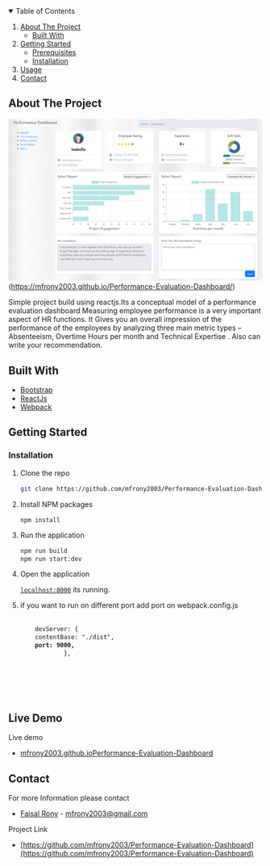 <!-- TABLE OF CONTENTS -->
<details open="open">
  <summary>Table of Contents</summary>
  <ol>
    <li>
      <a href="#about-the-project">About The Project</a>
      <ul>
        <li><a href="#built-with">Built With</a></li>
      </ul>
    </li>
    <li>
      <a href="#getting-started">Getting Started</a>
      <ul>
        <li><a href="#prerequisites">Prerequisites</a></li>
        <li><a href="#installation">Installation</a></li>
      </ul>
    </li>
    <li><a href="#usage">Usage</a></li>
    <li><a href="#contact">Contact</a></li>
  </ol>
</details>

<!-- ABOUT THE PROJECT -->

## About The Project

![Performance-Evaluation-Dashboard](https://github.com/mfrony2003/Performance-Evaluation-Dashboard/blob/main/EvaluationDashBoard.jpg)(https://mfrony2003.github.io/Performance-Evaluation-Dashboard/)

Simple project build using reactjs.Its a conceptual model of a performance evaluation dashboard
Measuring employee performance is a very important aspect of HR functions. It Gives you an overall impression of the performance of the employees by analyzing three main metric types – Absenteeism, Overtime Hours per month and Technical Expertise . Also can write your recommendation.

## Built With

- [Bootstrap](https://getbootstrap.com)
- [ReactJs](https://reactjs.org/)
- [Webpack](https://webpack.js.org/)

<!-- GETTING STARTED -->

## Getting Started

### Installation

1. Clone the repo
   ```sh
   git clone https://github.com/mfrony2003/Performance-Evaluation-Dashboard.git
   ```
2. Install NPM packages

   ```sh
   npm install

   ```

3. Run the application

   ```JS
   npm run build
   npm run start:dev
   ```

4. Open the application

   [`localhost:8000`](http://localhost:8080) its running.

5. if you want to run on different port add port on webpack.config.js

   <pre>
   <code>
       devServer: {
       contentBase: "./dist",
     <b>  port: 9000,</b>
               },
  </code>
   </pre>

## Live Demo

Live demo

- [mfrony2003.github.ioPerformance-Evaluation-Dashboard](https://mfrony2003.github.io/Performance-Evaluation-Dashboard/)

<!-- CONTACT -->

## Contact

For more Information please contact

- [Faisal Rony](https://gmail.com) - mfrony2003@gmail.com

Project Link

- [https://github.com/mfrony2003/Performance-Evaluation-Dashboard](https://github.com/mfrony2003/Performance-Evaluation-Dashboard)
